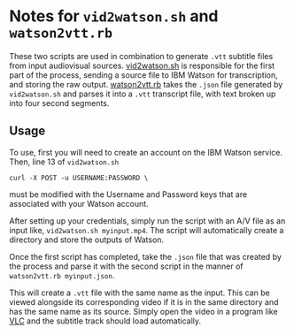 # Notes for `vid2watson.sh` and `watson2vtt.rb`

These two scripts are used in combination to generate `.vtt` subtitle files from input audiovisual sources. [vid2watson.sh](https://github.com/WSU-CDSC/microservices/blob/master/vid2watson.sh) is responsible for the first part of the process, sending a source file to IBM Watson for transcription, and storing the raw output. [watson2vtt.rb](https://github.com/WSU-CDSC/microservices/blob/master/watson2vtt.rb) takes the `.json` file generated by `vid2watson.sh` and parses it into a `.vtt` transcript file, with text broken up into four second segments.

## Usage

To use, first you will need to create an account on the IBM Watson service. Then, line 13 of `vid2watson.sh`

`curl -X POST -u USERNAME:PASSWORD \`

must be modified with the Username and Password keys that are associated with your Watson account.

After setting up your credentials, simply run the script with an A/V file as an input like, `vid2watson.sh myinput.mp4`. The script will automatically create a directory and store the outputs of Watson.

Once the first script has completed, take the `.json` file that was created by the process and parse it with the second script in the manner of `watson2vtt.rb myinput.json`.

This will create a `.vtt` file with the same name as the input. This can be viewed alongside its corresponding video if it is in the same directory and has the same name as its source. Simply open the video in a program like [VLC](https://www.videolan.org/vlc/index.html) and the subtitle track should load automatically. 


